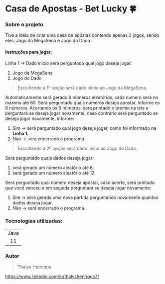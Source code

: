 # Casa de Apostas - Bet Lucky 🍀

### Sobre o projeto

Tive a ideia de criar uma casa de apostas contendo apenas 2 jogos, sendo eles: Jogo da MegaSena e Jogo do Dado.

 #### Instruções para jogar:
 
Linha 1 -> Dado inicio será perguntado qual jogo deseja jogar:

1. Jogo da MegaSena
2. Jogo do Dado

> Escolhendo a 1º opção será dado inicio ao Jogo da MegaSena.

Automaticamente será gerado 6 números aleatórios, cada número será no máximo até 60.
Será perguntado quais números deseja apostar, informe os 6 números.
Acertando os 6 números, será printado o prémio na tela e perguntará se deseja jogar novamente, caso contrário será perguntado se deseja jogar novamente, informe:

1. Sim -> será perguntado qual jogo deseja jogar, como foi informado na <b>Linha 1</b>.
2. Não -> será encerrado o programa.

> Escolhendo a 2º opção será dado inicio ao Jogo do Dado.

Será perguntado quais dados deseja jogar:

1. será gerado um número aleatório até 6.
2. será gerado um número aleatório até 12.

Será perguntado qual número deseja apostar, caso acerte, será printado que você venceu e em seguida perguntará se deseja jogar novamente:

1. Sim -> será gerada uma nova partida perguntando novamente quantos dados deseja jogar.
2. Não -> será encerrado o programa.

### Tecnologias utilizadas:

<table>

<tr>
<td>Java</td>
</tr>

<tr>
<td align="center">11</td>
</tr>

</table>

### Autor

> Thalys Henrique

https://www.linkedin.com/in/thalyshenrique7/
